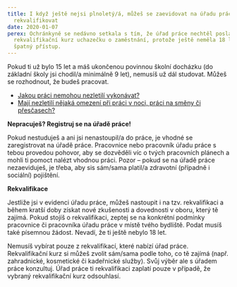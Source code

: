 ```yaml
---
title: I když ještě nejsi plnoletý/á, můžeš se zaevidovat na úřadu práce i se
  rekvalifikovat
date: 2020-01-07
perex: Ochránkyně se nedávno setkala s tím, že úřad práce nechtěl poslat na
  rekvalifikační kurz uchazečku o zaměstnání, protože ještě neměla 18 let. To je
  špatný přístup.
---
```

Pokud ti už bylo 15 let a máš ukončenou povinnou školní docházku (do základní školy jsi chodil/a minimálně 9 let), nemusíš už dál studovat. Můžeš se rozhodnout, že budeš pracovat. 

* [Jakou práci nemohou nezletilí vykonávat?](https://deti.ochrance.cz/pripady/prace-brigady/)
* [Mají nezletilí nějaká omezení při práci v noci, práci na směny či přesčasech?](https://deti.ochrance.cz/pripady/prace-brigady/)

**Nepracuješ? Registruj se na úřadě práce!** 

Pokud nestuduješ a ani jsi nenastoupil/a do práce, je vhodné se zaregistrovat na úřadě práce. Pracovnice nebo pracovník úřadu práce s tebou provedou pohovor, aby se dozvěděli víc o tvých pracovních plánech a mohli ti pomoct nalézt vhodnou práci. Pozor –  pokud se na úřadě práce nezaeviduješ, je třeba, aby sis sám/sama platil/a zdravotní (případně i sociální) pojištění.

**Rekvalifikace** 

Jestliže jsi v evidenci úřadu práce, můžeš nastoupit i na tzv. rekvalifikaci a během kratší doby získat nové zkušenosti a dovednosti v oboru, který tě zajímá. Pokud stojíš o rekvalifikaci, zeptej se na konkrétní podmínky pracovnice či pracovníka úřadu práce v místě tvého bydliště. Podat musíš také písemnou žádost. Nevadí, že ti ještě nebylo 18 let.

Nemusíš vybírat pouze z rekvalifikací, které nabízí úřad práce. Rekvalifikační kurz si můžeš zvolit sám/sama podle toho, co tě zajímá (např. zahradnické, kosmetické či kadeřnické služby). Svůj výběr ale s úřadem práce konzultuj. Úřad práce ti rekvalifikaci zaplatí pouze v případě, že vybraný rekvalifikační kurz odsouhlasí.